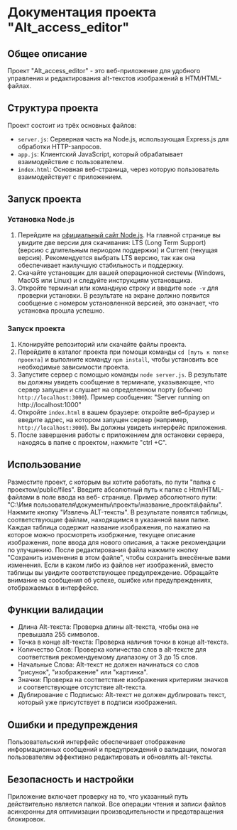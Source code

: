# Документация проекта "Alt_access_editor"

## Общее описание

Проект "Alt_access_editor" - это веб-приложение для удобного управления и редактирования alt-текстов изображений в HTM/HTML-файлах.

## Структура проекта

Проект состоит из трёх основных файлов:

  * `server.js`: Серверная часть на Node.js, использующая Express.js для обработки HTTP-запросов.
  * `app.js`: Клиентский JavaScript, который обрабатывает взаимодействие с пользователем.
  * `index.html`: Основная веб-страница, через которую пользователь взаимодействует с приложением.

## Запуск проекта

### Установка Node.js

  1. Перейдите на [официальный сайт Node.js](https://nodejs.org/). На главной странице вы увидите две версии для скачивания: LTS (Long Term Support) (версию с длительным периодом поддержки) и Current (текущая версия). Рекомендуется выбрать LTS версию, так как она обеспечивает наилучшую стабильность и поддержку.
  2. Скачайте установщик для вашей операционной системы (Windows, MacOS или Linux) и следуйте инструкциям установщика.
  3. Откройте терминал или командную строку и введите `node -v` для проверки установки. В результате на экране должно появится сообщение с номером установленной версией, это означает, что установка прошла успешно.

### Запуск проекта

  1. Клонируйте репозиторий или скачайте файлы проекта.
  2. Перейдите в каталог проекта при помощи команды `cd [путь к папке проекта]` и выполните команду `npm install`, чтобы установить все необходимые зависимости проекта.
  3. Запустите сервер с помощью команды `node server.js`. В результате вы должны увидеть сообщение в терминале, указывающее, что сервер запущен и слушает на определенном порту (обычно `http://localhost:3000`). Пример сообщения: "Server running on http://localhost:1000"
  4. Откройте `index.html` в вашем браузере: откройте веб-браузер и введите адрес, на котором запущен сервер (например, `http://localhost:3000`). Вы должны увидеть интерфейс приложения.
  5. После завершения работы с приложением для остановки сервера, находясь в папке с проектом, нажмите "ctrl +C".

## Использование

Разместите проект, с которым вы хотите работать, по пути "папка с проектом/public/files". Введите абсолютный путь к папке с Htm/HTML-файлами в поле ввода на веб- странице. Пример абсолютного пути: "C:\Имя пользователя\документы\проекты\название_проекта\файлы\". Нажмите кнопку "Извлечь ALT-тексты". В результате появятся таблицы, соответствующие файлам, находящимся в указанной вами папке. Каждая таблица содержит  название изображения, по нажатию на которое можно просмотреть изобржение, текущее описание изображения, поле ввода для нового описания, а также рекомендации по улучшению. После редактирования файла нажмите кнопку "Сохранить изменения в этом файле", чтобы сохранить внесённые вами изменения. Если в каком либо из файлов нет изображений, вместо таблицы вы увидите соответствующее предупреждение. Обращайте внимание на сообщения об успехе, ошибке или предупреждениях, отображаемых в интерфейсе.

## Функции валидации

* Длина Alt-текста: Проверка длины alt-текста, чтобы она не превышала 255 символов.
* Точка в конце alt-текста: Проверка наличия точки в конце alt-текста.
* Количество Слов: Проверка количества слов в alt-тексте для соответствия рекомендуемому диапазону от 3 до 15 слов.
* Начальные Слова: Alt-текст не должен начинаться со слов "рисунок", "изображение" или "картинка".
* Значки: Проверка на соответствие изображения критериям значков и соответствующее отсутствие alt-текста.
* Дублирование с Подписью: Alt-текст не должен дублировать текст, который уже присутствует в подписи изображения.

## Ошибки и предупреждения

Пользовательский интерфейс обеспечивает отображение информационных сообщений и
предупреждений о валидации, помогая пользователям эффективно редактировать и
обновлять alt-тексты.

## Безопасность и настройки

Приложение включает проверку на то, что указанный путь действительно является папкой. Все операции чтения и записи файлов асинхронны для оптимизации
производительности и предотвращения блокировок.

